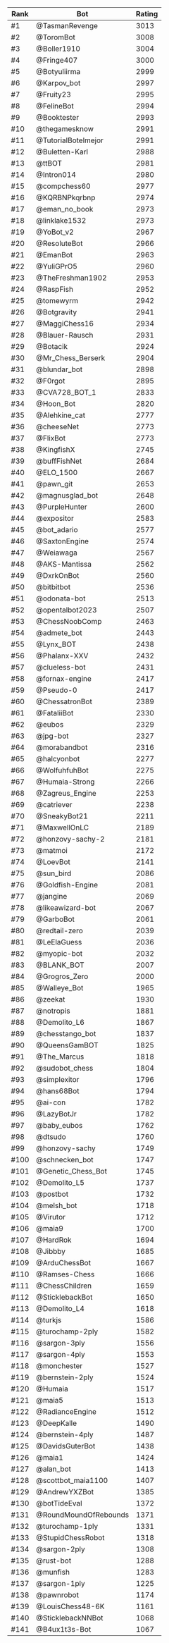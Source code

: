 Rank|Bot|Rating
---|---|---
#1|@TasmanRevenge|3013
#2|@ToromBot|3008
#3|@Boller1910|3004
#4|@Fringe407|3000
#5|@Botyuliirma|2999
#6|@Karpov_bot|2997
#7|@Fruity23|2995
#8|@FelineBot|2994
#9|@Booktester|2993
#10|@thegamesknow|2991
#11|@TutorialBotelmejor|2991
#12|@Buletten-Karl|2988
#13|@ttBOT|2981
#14|@Intron014|2980
#15|@compchess60|2977
#16|@KQRBNPkqrbnp|2974
#17|@eman_no_book|2973
#18|@linklake1532|2973
#19|@YoBot_v2|2967
#20|@ResoluteBot|2966
#21|@EmanBot|2963
#22|@YuliGPrO5|2960
#23|@TheFreshman1902|2953
#24|@RaspFish|2952
#25|@tomewyrm|2942
#26|@Botgravity|2941
#27|@MaggiChess16|2934
#28|@Blauer-Rausch|2931
#29|@Botacik|2924
#30|@Mr_Chess_Berserk|2904
#31|@blundar_bot|2898
#32|@F0rgot|2895
#33|@CVA728_BOT_1|2833
#34|@Hoon_Bot|2820
#35|@Alehkine_cat|2777
#36|@cheeseNet|2773
#37|@FlixBot|2773
#38|@KingfishX|2745
#39|@buffFishNet|2684
#40|@ELO_1500|2667
#41|@pawn_git|2653
#42|@magnusglad_bot|2648
#43|@PurpleHunter|2600
#44|@expositor|2583
#45|@bot_adario|2577
#46|@SaxtonEngine|2574
#47|@Weiawaga|2567
#48|@AKS-Mantissa|2562
#49|@DxrkOnBot|2560
#50|@bitbitbot|2536
#51|@odonata-bot|2513
#52|@opentalbot2023|2507
#53|@ChessNoobComp|2463
#54|@admete_bot|2443
#55|@Lynx_BOT|2438
#56|@Phalanx-XXV|2432
#57|@clueless-bot|2431
#58|@fornax-engine|2417
#59|@Pseudo-0|2417
#60|@ChessatronBot|2389
#61|@FataliiBot|2330
#62|@eubos|2329
#63|@jpg-bot|2327
#64|@morabandbot|2316
#65|@halcyonbot|2277
#66|@WolfuhfuhBot|2275
#67|@Humaia-Strong|2266
#68|@Zagreus_Engine|2253
#69|@catriever|2238
#70|@SneakyBot21|2211
#71|@MaxwellOnLC|2189
#72|@honzovy-sachy-2|2181
#73|@matmoi|2172
#74|@LoevBot|2141
#75|@sun_bird|2086
#76|@Goldfish-Engine|2081
#77|@jangine|2069
#78|@likeawizard-bot|2067
#79|@GarboBot|2061
#80|@redtail-zero|2039
#81|@LeElaGuess|2036
#82|@myopic-bot|2032
#83|@BLANK_BOT|2007
#84|@Grogros_Zero|2000
#85|@Walleye_Bot|1965
#86|@zeekat|1930
#87|@notropis|1881
#88|@Demolito_L6|1867
#89|@chesstango_bot|1837
#90|@QueensGamBOT|1825
#91|@The_Marcus|1818
#92|@sudobot_chess|1804
#93|@simplexitor|1796
#94|@hans68Bot|1794
#95|@ai-con|1782
#96|@LazyBotJr|1782
#97|@baby_eubos|1762
#98|@dtsudo|1760
#99|@honzovy-sachy|1749
#100|@schnecken_bot|1747
#101|@Genetic_Chess_Bot|1745
#102|@Demolito_L5|1737
#103|@postbot|1732
#104|@melsh_bot|1718
#105|@Virutor|1712
#106|@maia9|1700
#107|@HardRok|1694
#108|@Jibbby|1685
#109|@ArduChessBot|1667
#110|@Ramses-Chess|1666
#111|@ChessChildren|1659
#112|@SticklebackBot|1650
#113|@Demolito_L4|1618
#114|@turkjs|1586
#115|@turochamp-2ply|1582
#116|@sargon-3ply|1556
#117|@sargon-4ply|1553
#118|@monchester|1527
#119|@bernstein-2ply|1524
#120|@Humaia|1517
#121|@maia5|1513
#122|@RadianceEngine|1512
#123|@DeepKalle|1490
#124|@bernstein-4ply|1487
#125|@DavidsGuterBot|1438
#126|@maia1|1424
#127|@alan_bot|1413
#128|@scottbot_maia1100|1407
#129|@AndrewYXZBot|1385
#130|@botTideEval|1372
#131|@RoundMoundOfRebounds|1371
#132|@turochamp-1ply|1331
#133|@StupidChessRobot|1318
#134|@sargon-2ply|1308
#135|@rust-bot|1288
#136|@munfish|1283
#137|@sargon-1ply|1225
#138|@pawnrobot|1174
#139|@LouisChess48-6K|1161
#140|@SticklebackNNBot|1068
#141|@B4ux1t3s-Bot|1067
